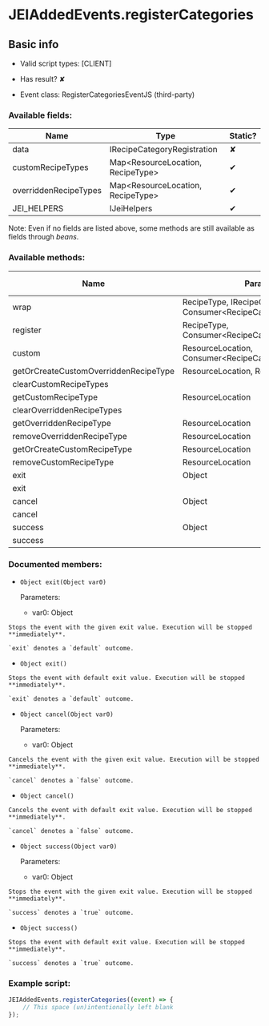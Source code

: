 # JEIAddedEvents.registerCategories

## Basic info

- Valid script types: [CLIENT]

- Has result? ✘

- Event class: RegisterCategoriesEventJS (third-party)

### Available fields:

| Name | Type | Static? |
| ---- | ---- | ------- |
| data | IRecipeCategoryRegistration | ✘ |
| customRecipeTypes | Map<ResourceLocation, RecipeType<CustomJSRecipe>> | ✔ |
| overriddenRecipeTypes | Map<ResourceLocation, RecipeType> | ✔ |
| JEI_HELPERS | IJeiHelpers | ✔ |

Note: Even if no fields are listed above, some methods are still available as fields through *beans*.

### Available methods:

| Name | Parameters | Return type | Static? |
| ---- | ---------- | ----------- | ------- |
| wrap | RecipeType<T>, IRecipeCategory<T>, Consumer<RecipeCategoryWrapperBuilder<T>> |  | CustomRecipeCategory<T> | ✘ |
| register | RecipeType<T>, Consumer<RecipeCategoryBuilder<T>> |  | CustomRecipeCategory<T> | ✘ |
| custom | ResourceLocation, Consumer<RecipeCategoryBuilder<CustomJSRecipe>> |  | CustomRecipeCategory<?> | ✘ |
| getOrCreateCustomOverriddenRecipeType | ResourceLocation, RecipeType<T> |  | RecipeType<T> | ✔ |
| clearCustomRecipeTypes |  |  | void | ✔ |
| getCustomRecipeType | ResourceLocation |  | RecipeType<CustomJSRecipe> | ✔ |
| clearOverriddenRecipeTypes |  |  | void | ✔ |
| getOverriddenRecipeType | ResourceLocation |  | RecipeType<?> | ✔ |
| removeOverriddenRecipeType | ResourceLocation |  | void | ✔ |
| getOrCreateCustomRecipeType | ResourceLocation |  | RecipeType<CustomJSRecipe> | ✔ |
| removeCustomRecipeType | ResourceLocation |  | void | ✔ |
| exit | Object |  | Object | ✘ |
| exit |  |  | Object | ✘ |
| cancel | Object |  | Object | ✘ |
| cancel |  |  | Object | ✘ |
| success | Object |  | Object | ✘ |
| success |  |  | Object | ✘ |


### Documented members:

- `Object exit(Object var0)`

  Parameters:
  - var0: Object

```
Stops the event with the given exit value. Execution will be stopped **immediately**.

`exit` denotes a `default` outcome.
```

- `Object exit()`
```
Stops the event with default exit value. Execution will be stopped **immediately**.

`exit` denotes a `default` outcome.
```

- `Object cancel(Object var0)`

  Parameters:
  - var0: Object

```
Cancels the event with the given exit value. Execution will be stopped **immediately**.

`cancel` denotes a `false` outcome.
```

- `Object cancel()`
```
Cancels the event with default exit value. Execution will be stopped **immediately**.

`cancel` denotes a `false` outcome.
```

- `Object success(Object var0)`

  Parameters:
  - var0: Object

```
Stops the event with the given exit value. Execution will be stopped **immediately**.

`success` denotes a `true` outcome.
```

- `Object success()`
```
Stops the event with default exit value. Execution will be stopped **immediately**.

`success` denotes a `true` outcome.
```



### Example script:

```js
JEIAddedEvents.registerCategories((event) => {
	// This space (un)intentionally left blank
});
```

